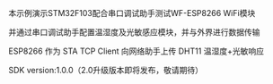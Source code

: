 
本示例演示STM32F103配合串口调试助手测试WF-ESP8266 WiFi模块

并通过串口调试助手配置温湿度及光敏感应模块，并与外界进行数据传输

ESP8266 作为 STA TCP Client 向网络助手上传 DHT11 温湿度+光敏响应

SDK version:1.0.0（2.0升级版本即将发布，敬请期待）
